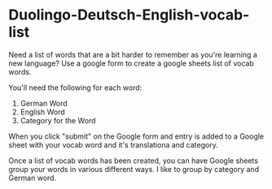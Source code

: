 # Duolingo-Deutsch-English-vocab-list
Need a list of words that are a bit harder to remember as you're learning a new language?  Use a google form to create a google sheets list of vocab words.

You'll need the following for each word:
  1. German Word
  2. English Word
  3. Category for the Word

When you click "submit" on the Google form and entry is added to a Google sheet with your vocab word and it's translationa and category.

Once a list of vocab words has been created, you can have Google sheets group your words in various different ways.  I like to group by category and German word. 

